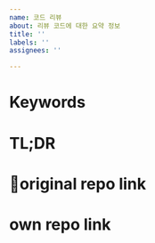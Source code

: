 ```yaml
---
name: 코드 리뷰
about: 리뷰 코드에 대한 요약 정보
title: ''
labels: ''
assignees: ''

---
```


# Keywords

# TL;DR

# original repo link

# own repo link
